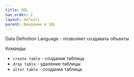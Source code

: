 ```yaml
---
title: DDL
nav_order: 2
layout: default
parent: Введение в SQL
---
```


Data Definition Language - позволяет создавать объекты

Команды:
- `create table` - создание таблица
- `drop table` - удаление таблицы
- `alter table` - создание таблица
